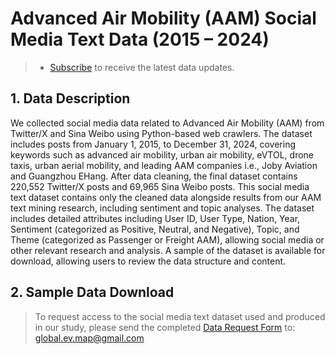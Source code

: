 # Advanced Air Mobility (AAM) Social Media Text Data (2015 – 2024)

> - [Subscribe](https://forms.office.com/Pages/ResponsePage.aspx?id=DQSIkWdsW0yxEjajBLZtrQAAAAAAAAAAAAMAAYrjOiZUNFdHUDFRQ0hZSFJLRTY5VEJKTE1GVllTOS4u) to receive the latest data updates.


## 1. Data Description 
We collected social media data related to Advanced Air Mobility (AAM) from Twitter/X and Sina Weibo using Python-based web crawlers. The dataset includes posts from January 1, 2015, to December 31, 2024, covering keywords such as advanced air mobility, urban air mobility, eVTOL, drone taxis, urban aerial mobility, and leading AAM companies i.e., Joby Aviation and Guangzhou EHang. After data cleaning, the final dataset contains 220,552 Twitter/X posts and 69,965 Sina Weibo posts. This social media text dataset contains only the cleaned data alongside results from our AAM text mining research, including sentiment and topic analyses. The dataset includes detailed attributes including User ID, User Type, Nation, Year, Sentiment (categorized as Positive, Neutral, and Negative), Topic, and Theme (categorized as Passenger or Freight AAM), allowing social media or other relevant research and analysis. A sample of the dataset is available for download, allowing users to review the data structure and content.

## 2. Sample Data Download
> To request access to the social media text dataset used and produced in our study, please send the completed [Data Request Form](/ApplicationForm) to: global.ev.map@gmail.com 

<FileDownloader 
  :fileUrl='SocialMediaURL'
  buttonText="Download Sample Data" 
  fileName="sample Social Media Text Data.xlsx"
/>

<script setup>
    import { ref } from 'vue';
    import FileDownloader from '@/components/Databtn.vue';
    import SocialMediaURL from '../../data/AAM/AAM_Social_Media_Text_Sample.xlsx?url';
</script>

<style scoped>

</style>
